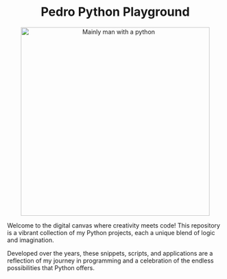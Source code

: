 <h1 align="center">
  Pedro Python Playground
</h1>
<div align="center">
  <img alt="Mainly man with a python" src="https://i.ibb.co/PhwVJSm/temples.png](https://www.mediastorehouse.com.au/p/164/head-keeper-snake-london-zoo-1896-32219284.jpg" width="440" />
</div>
<p>
<p/>
<p>
Welcome to the digital canvas where creativity meets code! This repository is a vibrant collection of my Python projects, each a unique blend of logic and imagination. 
</p>
<p>
Developed over the years, these snippets, scripts, and applications are a reflection of my journey in programming and a celebration of the endless possibilities that Python offers.
</p>
